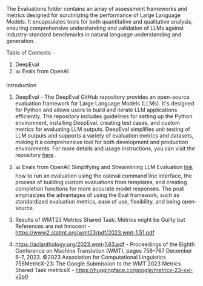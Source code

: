 The Evaluations folder contains an array of assessment frameworks and metrics designed for scrutinizing the performance of Large Language Models. It encapsulates tools for both quantitative and qualitative analysis, ensuring comprehensive understanding and validation of LLMs against industry-standard benchmarks in natural language understanding and generation.

Table of Contents -
1) DeepEval
2) 📊  Evals from OpenAI
   

   
Introduction
1) DeepEval - The DeepEval GitHub repository provides an open-source evaluation framework for Large Language Models (LLMs). It's designed for Python and allows users to build and iterate LLM applications efficiently. The repository includes guidelines for setting up the Python environment, installing DeepEval, creating test cases, and custom metrics for evaluating LLM outputs. DeepEval simplifies unit testing of LLM outputs and supports a variety of evaluation metrics and datasets, making it a comprehensive tool for both development and production environments. For more details and usage instructions, you can visit the repository [here](https://github.com/confident-ai/deepeval) .
   
2) 📊  Evals from OpenAI: Simplifying and Streamlining LLM Evaluation [link](https://arize.com/blog-course/evals-openai-simplifying-llm-evaluation/#how-to-run-eval)   how to run an evaluation using the oaieval command line interface, the process of building custom evaluations from templates, and creating completion functions for more accurate model responses. The post emphasizes the advantages of using the Eval framework, such as standardized evaluation metrics, ease of use, flexibility, and being open-source.








1) Results of WMT23 Metrics Shared  Task: Metrics might be Guilty but References are not Innocent - https://www2.statmt.org/wmt23/pdf/2023.wmt-1.51.pdf
2) https://aclanthology.org/2023.wmt-1.63.pdf - Proceedings of the Eighth Conference on Machine Translation (WMT), pages 756–767
December 6–7, 2023. ©2023 Association for Computational Linguistics
756MetricX-23: The Google Submission to the WMT 2023
Metrics Shared Task
metricsX - https://huggingface.co/google/metricx-23-xxl-v2p0

